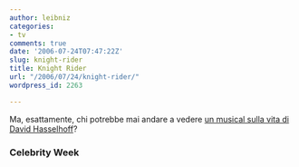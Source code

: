 ```yaml
---
author: leibniz
categories:
- tv
comments: true
date: '2006-07-24T07:47:22Z'
slug: knight-rider
title: Knight Rider
url: "/2006/07/24/knight-rider/"
wordpress_id: 2263

---
```

Ma, esattamente, chi potrebbe mai andare a vedere [un musical sulla vita di David Hasselhoff](http://www.celebrityweek.com/news/show_news.asp?id=712)?

### Celebrity Week
